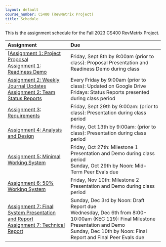 ```yaml
---
layout: default
course_number: CS400 (RevMetrix Project)
title: Schedule
---
```


This is the assignment schedule for the Fall 2023 CS400 RevMetrix Project. 

**Assignment** | **Due**
:--------------|:---------
[[Assignment 1: Project Proposal](../../assign/assign01.html)<br>[Assignment 1: Readiness Demo](../../assign/assign01.html)  | Friday, Sept 8th by 9:00am (prior to class): Proposal Presentation and Readiness Demo during class
[Assignment 2: Weekly Journal Updates](../../assign/assign02.html)<br>[Assignment 2: Team Status Reports](../../assign/assign02.html) | Every Friday by 9:00am (prior to class): Updated on Google Drive<br> Fridays: Status Reports presented during class period
[Assignment 3: Requirements](../../assign/assign03.html)                   | Friday, Sept 29th by 9:00am: (prior to class): Presentation during class period
[Assignment 4: Analysis and Design](../../assign/assign04.html)            | Friday, Oct 13th by 9:00am: (prior to class): Presentation during class period
[Assignment 5: Minimal Working System](../../assign/assign05.html)               | Friday, Oct 27th: Milestone 1 Presentation and Demo during class period<br>Sunday, Oct 29th by Noon: Mid-Term Peer Evals due
[Assignment 6: 50% Working System](../../assign/assign06.html)                   | Friday, Nov 10th: Milestone 2 Presentation and Demo during class period
[Assignment 7: Final System Presentation and Report](../../assign/assign07.html)<br>[Assignment 7: Technical Report](../../assign/finalreport.html) | Sunday, Dec 3rd by Noon: Draft Report due<br>Wednesday, Dec 6th from 8:00-10:00am (KEC 119): Final Milestone Presentation and Demo<br>Sunday, Dec 10th by Noon: Final Report and Final Peer Evals due